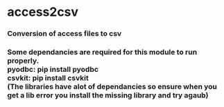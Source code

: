 access2csv
==========

<h3>Conversion of access files to csv<h3>

Some dependancies are required for this module to run properly. 
<br>pyodbc: pip install pyodbc
<br>csvkit: pip install csvkit
<br>
(The libraries have alot of dependancies so ensure when you get a lib error you install the missing library and try agaub)

